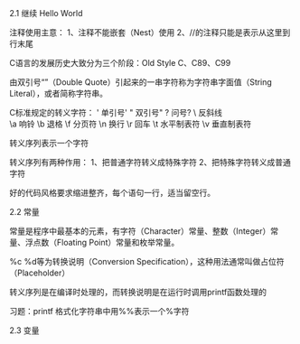 2.1 继续 Hello World

注释使用主意：
1、注释不能嵌套（Nest）使用
2、//的注释只能是表示从这里到行末尾

C语言的发展历史大致分为三个阶段：Old Style C、C89、C99

由双引号“”（Double Quote）引起来的一串字符称为字符串字面值（String Literal），或者简称字符串。

C标准规定的转义字符：
\' 单引号'
\" 双引号"
\? 问号?
\\ 反斜线\
\a 响铃
\b 退格
\f 分页符
\n 换行
\r 回车
\t 水平制表符
\v 垂直制表符

转义序列表示一个字符

转义序列有两种作用：
1、把普通字符转义成特殊字符
2、把特殊字符转义成普通字符

好的代码风格要求缩进整齐，每个语句一行，适当留空行。

2.2 常量

常量是程序中最基本的元素，有字符（Character）常量、整数（Integer）常量、浮点数（Floating Point）常量和枚举常量。

%c %d等为转换说明（Conversion Specification），这种用法通常叫做占位符（Placeholder）

转义序列是在编译时处理的，而转换说明是在运行时调用printf函数处理的

习题：printf 格式化字符串中用%%表示一个%字符

2.3 变量
